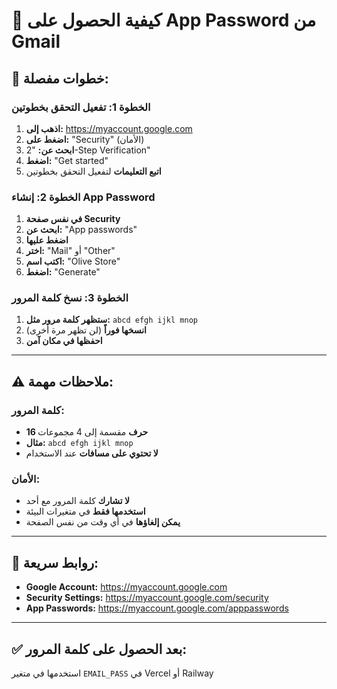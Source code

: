 # 🔐 كيفية الحصول على App Password من Gmail

## 📧 **خطوات مفصلة:**

### **الخطوة 1: تفعيل التحقق بخطوتين**
1. **اذهب إلى:** https://myaccount.google.com
2. **اضغط على:** "Security" (الأمان)
3. **ابحث عن:** "2-Step Verification"
4. **اضغط:** "Get started"
5. **اتبع التعليمات** لتفعيل التحقق بخطوتين

### **الخطوة 2: إنشاء App Password**
1. **في نفس صفحة Security**
2. **ابحث عن:** "App passwords"
3. **اضغط عليها**
4. **اختر:** "Mail" أو "Other"
5. **اكتب اسم:** "Olive Store"
6. **اضغط:** "Generate"

### **الخطوة 3: نسخ كلمة المرور**
1. **ستظهر كلمة مرور مثل:** `abcd efgh ijkl mnop`
2. **انسخها فوراً** (لن تظهر مرة أخرى)
3. **احفظها في مكان آمن**

---

## ⚠️ **ملاحظات مهمة:**

### **كلمة المرور:**
- **16 حرف** مقسمة إلى 4 مجموعات
- **مثال:** `abcd efgh ijkl mnop`
- **لا تحتوي على مسافات** عند الاستخدام

### **الأمان:**
- **لا تشارك** كلمة المرور مع أحد
- **استخدمها فقط** في متغيرات البيئة
- **يمكن إلغاؤها** في أي وقت من نفس الصفحة

---

## 🔗 **روابط سريعة:**
- **Google Account:** https://myaccount.google.com
- **Security Settings:** https://myaccount.google.com/security
- **App Passwords:** https://myaccount.google.com/apppasswords

---

## ✅ **بعد الحصول على كلمة المرور:**
استخدمها في متغير `EMAIL_PASS` في Vercel أو Railway